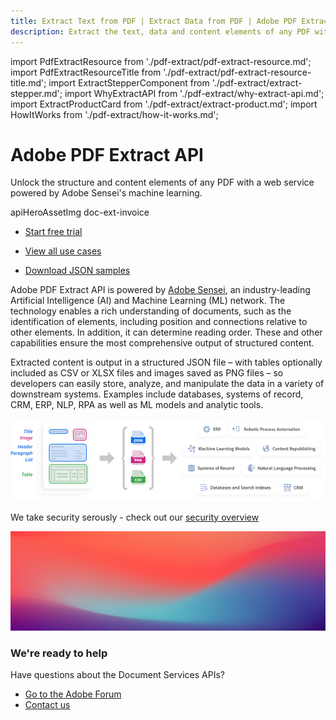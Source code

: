 ```yaml
---
title: Extract Text from PDF | Extract Data from PDF | Adobe PDF Extract API
description: Extract the text, data and content elements of any PDF with a web service powered by Adobe Sensei's machine learning. Try a free trial of Adobe PDF Extract today!
---
```


import PdfExtractResource from './pdf-extract/pdf-extract-resource.md';
import PdfExtractResourceTitle from './pdf-extract/pdf-extract-resource-title.md';
import ExtractStepperComponent from './pdf-extract/extract-stepper.md';
import WhyExtractAPI from './pdf-extract/why-extract-api.md';
import ExtractProductCard from './pdf-extract/extract-product.md';
import HowItWorks from './pdf-extract/how-it-works.md';

<Hero slots="heading, text, assetsImg, buttons" customLayout variant="fullwidth" className="herobgImage Hero-Banner"/>

# Adobe PDF Extract API

Unlock the structure and content elements of any PDF with a web service powered by Adobe Sensei's machine learning.

apiHeroAssetImg doc-ext-invoice

- [Start free trial](https://documentcloud.adobe.com/dc-integration-creation-app-cdn/main.html?api=pdf-extract-api)


<WrapperComponent slots="content" repeat="1" theme="light" className="padding-zero Key-features-of-Adobe-PDF-Extract-API" enableMaxHeight/>

<WhyExtractAPI/>

<WrapperComponent slots="content" repeat="1" theme="lightest" className="Use-cases-for-Adobe-PDF-Extract-API"/>

<PdfExtractResourceTitle/>

<WrapperComponent slots="content" repeat="1" theme="lightest" enableMaxWidth maxWidth='795px' className="Use-cases-for-Adobe-PDF-Extract-API-card"/>

<PdfExtractResource/>

<TextBlock slots="buttons" isCentered theme="lightest" className='padding-5 Use-cases-for-Adobe-PDF-Extract-API'/>

- [View all use cases](/src/pages/use-cases/content-and-data-extraction/)

<WrapperComponent slots="content" repeat="1" theme="light" className="How-it-works"/>

<HowItWorks/>

<CustomIframeBlock source="https://video.tv.adobe.com/v/333506" theme="light"/>


<TextBlock slots="buttons"  theme="light" isCentered  className="padding-5 How-it-works"/>

* [Download JSON samples](https://adobe.com/go/dcExtract_sample)


<TextBlock slots="text1, text2" theme="light"  className="media-horizantal-align how-it-work-text mediaSize link linking How-it-works"/>    

Adobe PDF Extract API is powered by [Adobe Sensei](https://www.adobe.com/sensei.html), an industry-leading Artificial Intelligence (AI) and Machine Learning (ML) network. The technology enables a rich understanding of documents, such as the identification of elements, including position and connections relative to other elements. In addition, it can determine reading order. These and other capabilities ensure the most comprehensive output of structured content.

Extracted content is output in a structured JSON file – with tables optionally included as CSV or XLSX files and images saved as PNG files – so developers can easily store, analyze, and manipulate the data in a variety of downstream systems. Examples include databases, systems of record, CRM, ERP, NLP, RPA as well as ML models and analytic tools.

<TextBlock slots="image" theme="light"  imgWidth="100%" className="media-horizantal-zero-padding  how-it-work-image mediaSize"/>

![how-it-works-desktop](../images/how-it-works-desktop.png)

<TextBlock slots="text" theme="light" isCentered className="media-bottom-padding link position-up linking How-it-works"/>

We take security serously - check out our [security overview](https://www.adobe.com/content/dam/cc/en/security/pdfs/AdobeDocumentServices_SecurityOverview.pdf)

<WrapperComponent slots="content" repeat="1" theme="lightest" className="Get-started-in-minutes"/>

<ExtractStepperComponent />


<WrapperComponent slots="content" repeat="1" theme="light" className="Explore-other-Adobe-Document-Services-APIs"/>

<ExtractProductCard/>


<SummaryBlock slots="image, heading, text, buttons" theme="lightest" background="white" className="We-are-ready-to-help"/>

![](../images/bg-hero.jpeg)

### We're ready to help

Have questions about the Document Services APIs?

- [Go to the Adobe Forum](https://www.adobe.com/go/pdftoolsapi_forum)
- [Contact us](../pricing/contact.md)

